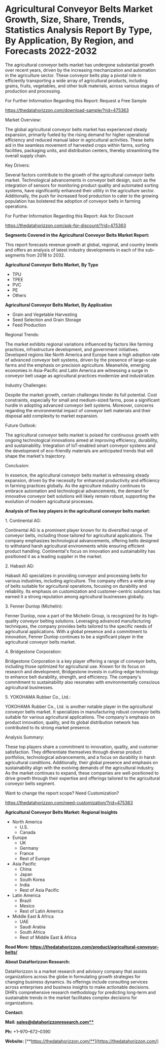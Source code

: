 ﻿# **Agricultural Conveyor Belts Market Growth, Size, Share, Trends, Statistics Analysis Report By Type, By Application, By Region, and Forecasts 2022-2032**
The agricultural conveyor belts market has undergone substantial growth over recent years, driven by the increasing mechanization and automation in the agriculture sector. These conveyor belts play a pivotal role in efficiently transporting a wide array of agricultural products, including grains, fruits, vegetables, and other bulk materials, across various stages of production and processing.

For Further Information Regarding this Report: Request a Free Sample

<https://thedatahorizzon.com/download-sample/?rid=475363>

Market Overview:

The global agricultural conveyor belts market has experienced steady expansion, primarily fueled by the rising demand for higher operational efficiency and reduced manual labor in agricultural activities. These belts aid in the seamless movement of harvested crops within farms, sorting facilities, packaging units, and distribution centers, thereby streamlining the overall supply chain.

Key Drivers:

Several factors contribute to the growth of the agricultural conveyor belts market. Technological advancements in conveyor belt design, such as the integration of sensors for monitoring product quality and automated sorting systems, have significantly enhanced their utility in the agriculture sector. Additionally, the push for increased food production to cater to the growing population has bolstered the adoption of conveyor belts in farming operations.

For Further Information Regarding this Report: Ask for Discount

<https://thedatahorizzon.com/ask-for-discount/?rid=475363>

**Segments Covered in the Agricultural Conveyor Belts Market Report:**

This report forecasts revenue growth at global, regional, and country levels and offers an analysis of latest industry developments in each of the sub-segments from 2018 to 2032.

**Agricultural Conveyor Belts Market, By Type**

- TPU
- TPEE
- PVC
- PE
- Others

**Agricultural Conveyor Belts Market, By Application**

- Grain and Vegetable Harvesting
- Seed Selection and Grain Storage
- Feed Production

Regional Trends:

The market exhibits regional variations influenced by factors like farming practices, infrastructure development, and government initiatives. Developed regions like North America and Europe have a high adoption rate of advanced conveyor belt systems, driven by the presence of large-scale farms and the emphasis on precision agriculture. Meanwhile, emerging economies in Asia-Pacific and Latin America are witnessing a surge in conveyor belt usage as agricultural practices modernize and industrialize.

Industry Challenges:

Despite the market growth, certain challenges hinder its full potential. Cost constraints, especially for small and medium-sized farms, pose a significant hurdle in adopting advanced conveyor belt systems. Moreover, concerns regarding the environmental impact of conveyor belt materials and their disposal add complexity to market expansion.

Future Outlook:

The agricultural conveyor belts market is poised for continuous growth with ongoing technological innovations aimed at improving efficiency, durability, and sustainability. Integration of IoT-enabled smart conveyor systems and the development of eco-friendly materials are anticipated trends that will shape the market's trajectory.

Conclusion:

In essence, the agricultural conveyor belts market is witnessing steady expansion, driven by the necessity for enhanced productivity and efficiency in farming practices globally. As the agriculture industry continues to embrace automation and technological advancements, the demand for innovative conveyor belt solutions will likely remain robust, supporting the evolution of modern agricultural processes.

**Analysis of five key players in the agricultural conveyor belts market:**

1\. Continental AG:

Continental AG is a prominent player known for its diversified range of conveyor belts, including those tailored for agricultural applications. The company emphasizes technological advancements, offering belts designed to withstand harsh agricultural environments while ensuring efficient product handling. Continental's focus on innovation and sustainability has positioned it as a leading supplier in the market.

2\. Habasit AG:

Habasit AG specializes in providing conveyor and processing belts for various industries, including agriculture. The company offers a wide array of belts suitable for agricultural operations, focusing on durability and reliability. Its emphasis on customization and customer-centric solutions has earned it a strong reputation among agricultural businesses globally.

3\. Fenner Dunlop (Michelin):

Fenner Dunlop, now a part of the Michelin Group, is recognized for its high-quality conveyor belting solutions. Leveraging advanced manufacturing techniques, the company provides belts tailored to the specific needs of agricultural applications. With a global presence and a commitment to innovation, Fenner Dunlop continues to be a significant player in the agricultural conveyor belts market.

4\. Bridgestone Corporation:

Bridgestone Corporation is a key player offering a range of conveyor belts, including those optimized for agricultural use. Known for its focus on research and development, Bridgestone invests in cutting-edge technology to enhance belt durability, strength, and efficiency. The company's commitment to sustainability also resonates with environmentally conscious agricultural businesses.

5\. YOKOHAMA Rubber Co., Ltd.:

YOKOHAMA Rubber Co., Ltd. is another notable player in the agricultural conveyor belts market. It specializes in manufacturing robust conveyor belts suitable for various agricultural applications. The company's emphasis on product innovation, quality, and its global distribution network has contributed to its strong market presence.

Analysis Summary:

These top players share a commitment to innovation, quality, and customer satisfaction. They differentiate themselves through diverse product portfolios, technological advancements, and a focus on durability in harsh agricultural conditions. Additionally, their global presence and emphasis on sustainability align with the evolving demands of the agricultural industry. As the market continues to expand, these companies are well-positioned to drive growth through their expertise and offerings tailored to the agricultural conveyor belts segment.

Want to change the report scope? Need Customization?

<https://thedatahorizzon.com/need-customization/?rid=475363>

**Agricultural Conveyor Belts Market: Regional Insights**

- North America
  - U.S.
  - Canada
- Europe
  - UK
  - Germany
  - France
  - Rest of Europe
- Asia Pacific
  - China
  - Japan
  - South Korea
  - India
  - Rest of Asia Pacific
- Latin America
  - Brazil
  - Mexico
  - Rest of Latin America
- Middle East & Africa
  - UAE
  - Saudi Arabia
  - South Africa
  - Rest of Middle East & Africa

**Read More: https://thedatahorizzon.com/product/agricultural-conveyor-belts/**

**About DataHorizzon Research:**

DataHorizzon is a market research and advisory company that assists organizations across the globe in formulating growth strategies for changing business dynamics. Its offerings include consulting services across enterprises and business insights to make actionable decisions. DHR’s comprehensive research methodology for predicting long-term and sustainable trends in the market facilitates complex decisions for organizations.

**Contact:**

**Mail: [sales@datahorizzonresearch.com**](mailto:sales@datahorizzonresearch.com)**

**Ph:** +1–970–672–0390

**Website:** [**https://thedatahorizzon.com/**](https://thedatahorizzon.com/)


